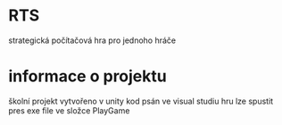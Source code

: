 # RTS
strategická počítačová hra pro jednoho hráče
# informace o projektu
školní projekt
vytvořeno v unity 
kod psán ve visual studiu
hru lze spustit pres exe file ve složce PlayGame
